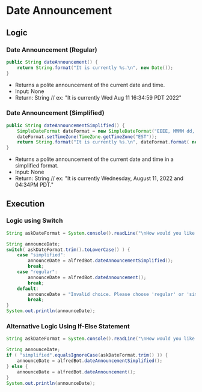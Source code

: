 # Date Announcement

## Logic

### Date Announcement (Regular)
```java
public String dateAnnouncement() {
    return String.format("It is currently %s.\n", new Date());
}
```
- Returns a polite announcement of the current date and time.
- Input: None
- Return: String // ex: "It is currently Wed Aug 11 16:34:59 PDT 2022"

### Date Announcement (Simplified)
```java
public String dateAnnouncementSimplified() {
    SimpleDateFormat dateFormat = new SimpleDateFormat("EEEE, MMMM dd, yyyy 'and' hh:mm a z");
    dateFormat.setTimeZone(TimeZone.getTimeZone("EST"));
    return String.format("It is currently %s.\n", dateFormat.format( new Date() ));
}
```
- Returns a polite announcement of the current date and time in a simplified format.
- Input: None
- Return: String // ex: "It is currently Wednesday, August 11, 2022 and 04:34PM PDT."

## Execution
### Logic using Switch
```java
String askDateFormat = System.console().readLine("\nHow would you like to know the date? (regular/simplified) ");

String announceDate;
switch( askDateFormat.trim().toLowerCase() ) {
    case "simplified":
        announceDate = alfredBot.dateAnnouncementSimplified();
        break;
    case "regular":
        announceDate = alfredBot.dateAnnouncement();
        break;
    default:
        announceDate = "Invalid choice. Please choose 'regular' or 'simplified'.\n";
        break;
}
System.out.println(announceDate);
```

### Alternative Logic Using If-Else Statement
```java
String askDateFormat = System.console().readLine("\nHow would you like to know the date? (regular/simplified) ");

String announceDate;
if ( "simplified".equalsIgnoreCase(askDateFormat.trim() )) {
    announceDate = alfredBot.dateAnnouncementSimplified();
} else {
    announceDate = alfredBot.dateAnnouncement();
}
System.out.println(announceDate);
```